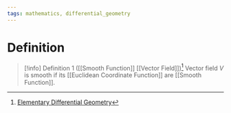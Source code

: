 ```yaml
---
tags: mathematics, differential_geometry
---
```


# Definition

> [!info] Definition 1 ([[Smooth Function]] [[Vector Field]])[^1]
> Vector field $V$ is smooth if its [[Euclidean Coordinate Function]] are [[Smooth Function]].

[^1]: [Elementary Differential Geometry](zotero://open-pdf/library/items/F6CCEWIU?page=26)